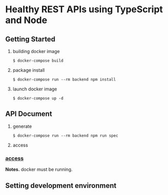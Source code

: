 # Healthy REST APIs using TypeScript and Node


## Getting Started
1. building docker image
    ```shell
    $ docker-compose build
    ```
1. package install
    ```shell
    $ docker-compose run --rm backend npm install
    ``` 
1. launch docker image
    ```shell
    $ docker-compose up -d
    ```

## API Document
1. generate
   ```shell
   $ docker-compose run --rm backend npm run spec
   ```
2. access
### [access](http://localhost:3000/docs)
**Notes.**
docker must be running.

## Setting development environment
